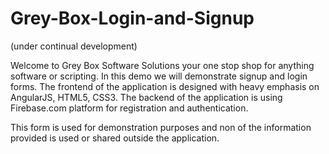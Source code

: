 # Grey-Box-Login-and-Signup

(under continual development) 

Welcome to Grey Box Software Solutions your one stop shop for anything software or scripting. In this demo we will demonstrate signup and login forms. The frontend of the application is designed with heavy emphasis on AngularJS, HTML5, CSS3. The backend of the application is using Firebase.com platform for registration and authentication. 

This form is used for demonstration purposes and non of the information provided is used or shared outside the application. 
